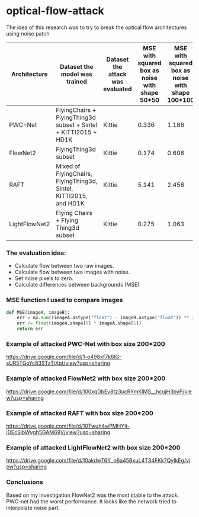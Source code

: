 # optical-flow-attack

The idea of this research was to try to break the optical flow architectures using noise patch

Architecture | Dataset the model was trained         | Dataset the attack was evaluated | MSE with squared box as noise with shape 50*50 | MSE with squared box as noise with shape 100*100 | MSE with squared box as noise with shape 150*150 | MSE with squared box as noise with shape 200*200 |
--- |---------------------------------------|------------------------------|-----------------------------------------------------|-------------------------------------------------------|-------------------------------------------------------|-------------------------------------------------------|
PWC-Net | FlyingChairs + FlyingThing3d subset + Sintel + KITTI2015 + HD1K                                | Kittie                   | 0.336                                                 | 1.186                                                   | 8.767                                                   | 19.185                                                   
FlowNet2 | FlyingThing3d subset                  | Kittie                         | 0.174                                                 | 0.606                                                   | 2.006                                                   | 6.653                                                   
RAFT | Mixed of FlyingChairs, FlyingThing3d, Sintel, KITTI2015, and HD1K                             | Kittie                             | 5.141                                                 | 2.456                                                   | 9.001                                                   | 15.201                                                   
LightFlowNet2 | Flying Chairs + Flying Thing3d subset |       Kittie                       | 0.275                                                 | 1.063                                                   | 5.330                                                   | 13.639                                                   

### The evaluation idea:
* Calculate flow between two raw images.  
* Calculate flow between two images with noise.
* Set noise pixels to zero.
* Calculate differences between backgrounds (MSE)

### MSE function I used to compare images

```python
def MSE(imageA, imageB):
    err = np.sum((imageA.astype("float") - imageB.astype("float")) ** 2)
    err /= float(imageA.shape[0] * imageA.shape[1])
    return err
```
### Example of attacked PWC-Net with box size 200*200
https://drive.google.com/file/d/1-o498xf7k6IG-sUR5TGoYc83STzTiXpt/view?usp=sharing

### Example of attacked FlowNet2 with box size 200*200
https://drive.google.com/file/d/100xqDbEy8tz3ucRYmKlMS__hcujH3byP/view?usp=sharing

### Example of attacked RAFT with box size 200*200
https://drive.google.com/file/d/10Twuh4wPMHYjt-iDEcSibWvgh5GAM69V/view?usp=sharing

### Example of attacked LightFlowNet2 with box size 200*200
https://drive.google.com/file/d/10akdwT6Y_p6a45BxuL4T34FKk7QylkEg/view?usp=sharing

### Conclusions
Based on my investigation FlowNet2 was the most stable to the attack. PWC-net had the worst performance. It looks like the network tried
to interpolate noise part. 
